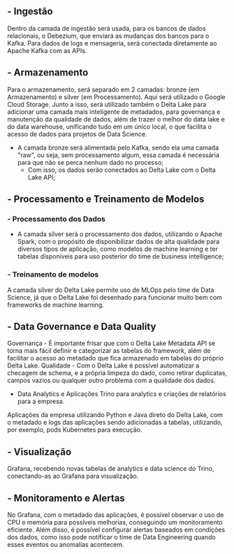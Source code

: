 
## - Ingestão

Dentro da camada de ingestão será usada, para os bancos de dados relacionais, o Debezium, que enviará as mudanças dos bancos para o Kafka. Para dados de logs e mensageria, será conectada diretamente ao Apache Kafka com as APIs.

## - Armazenamento

Para o armazenamento, será separado em 2 camadas: bronze (em Armazenamento) e silver (em Processamento). Aqui será utilizado o Google Cloud Storage.
Junto a isso, será utilizado também o Delta Lake para adicionar uma camada mais inteligente de metadados, para governança e manutenção da qualidade de dados, além de trazer o melhor do data lake e do data warehouse, unificando tudo em um único local, o que facilita o acesso de dados para projetos de Data Science.

* A camada bronze será alimentada pelo Kafka, sendo ela uma camada "raw", ou seja, sem processamento algum, essa camada é necessária para que não se perca nenhum dado no processo;
    * Com isso, os dados serão conectados ao Delta Lake com o Delta Lake API;

## - Processamento e Treinamento de Modelos

### - Processamento dos Dados

* A camada silver será o processamento dos dados, utilizando o Apache Spark, com o propósito de disponibilizar dados de alta qualidade para diversos tipos de aplicação, como modelos de machine learning e ter tabelas disponíveis para uso posterior do time de business intelligence;

### - Treinamento de modelos

A camada silver do Delta Lake permite uso de MLOps pelo time de Data Science, já que o Delta Lake foi desenhado para funcionar muito bem com frameworks de machine learning.

## - Data Governance e Data Quality

Governança - É importante frisar que com o Delta Lake Metadata API se torna mais fácil definir e categorizar as tabelas do framework, além de facilitar o acesso ao metadado que fica armazenado em tabelas do próprio Delta Lake.
Qualidade - Com o Delta Lake é possível automatizar a checagem de schema, e a própria limpeza do dado, como retirar duplicatas, campos vazios ou qualquer outro problema com a qualidade dos dados.
- Data Analytics e Aplicações
Trino para analytics e criações de relatórios para a empresa.

Aplicações da empresa utilizando Python e Java direto do Delta Lake, com o metadado e logs das aplicações sendo adicionadas a tabelas, utilizando, por exemplo, pods Kubernetes para execução.

## - Visualização
Grafana, recebendo novas tabelas de analytics e data science do Trino, conectando-as ao Grafana para visualização.

## - Monitoramento e Alertas
No Grafana, com o metadado das aplicações, é possível observar o uso de CPU e memória para possíveis melhorias, conseguindo um monitoramento eficiente.
Além disso, é possível configurar alertas baseados em condições dos dados, como isso pode notificar o time de Data Engineering quando esses eventos ou anomalias acontecem.

 


